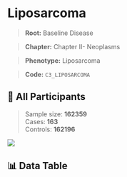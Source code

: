 # Liposarcoma

> **Root:** Baseline Disease  

> **Chapter:** Chapter II- Neoplasms  

> **Phenotype:** Liposarcoma  

> **Code:** `C3_LIPOSARCOMA`

## 🧪 All Participants  
> Sample size: **162359**  
> Cases: **163**  
> Controls: **162196**
<img src="/Sensitive/Figures/ALL/Incidence/C3_LIPOSARCOMA.png"/>

## 📊 Data Table
<CsvTableMRF src="/Sensitive/Data/ALL/Incidence/COX_C3_LIPOSARCOMA.csv"/>

